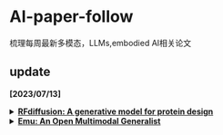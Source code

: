 # AI-paper-follow
梳理每周最新多模态，LLMs,embodied AI相关论文

## update
**[2023/07/13]**

<details>
  <summary><b><a href="https://www.bakerlab.org/2023/07/11/diffusion-model-for-protein-design/">RFdiffusion: A generative model for protein design</a></b></summary>

  - *Affiliation*： University of Washington
  - *Keywords*： Diffusion models, Protein design 
  - *Summary*：The paper presents a novel deep learning framework, called RoseTTAFold Diffusion (RFdiffusion), for protein design. By fine-tuning the RoseTTAFold structure prediction network on protein structure denoising tasks, the authors achieve remarkable performance in designing various types of proteins, including binders, symmetric architectures, enzyme active site scaffolds, and therapeutic and metal-binding proteins. RFdiffusion enables the generation of complex and functional proteins from simple molecular specifications, demonstrating its potential for advancing protein design using deep learning techniques.
</details>

<details>
  <summary><b><a href="https://arxiv.org/pdf/2307.04964.pdf">Emu: An Open Multimodal Generalist</a></b></summary>
   - *Affiliation*： Fudan
  - *Keywords*：  Reinforcement Learning from Human Feedback (RLHF), Proximal Policy Optimization (PPO)
  - *Summary*：This article starts with an introduction to Large Language Models (LLMs) and their role in the advancement of artificial general intelligence. The authors then discuss relevant research related to reinforcement learning from human feedback (RLHF), a key methodology used in training these models. They delve into reward modeling, a component of RLHF that is critical for ensuring the models' helpfulness and harmlessness. The authors explore the Proximal Policy Optimization (PPO) algorithm, a reinforcement learning method frequently used in RLHF to optimize the models' outputs.
</details>

